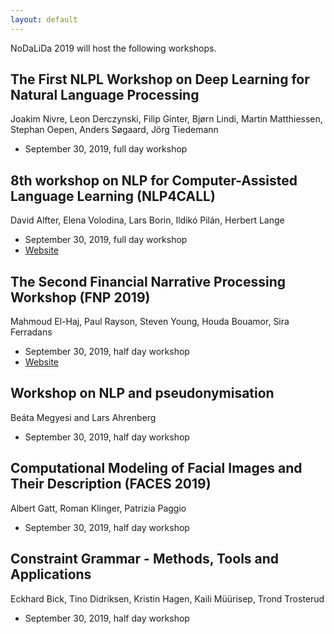 ```yaml
---
layout: default
---
```


NoDaLiDa 2019 will host the following workshops.

## The First NLPL Workshop on Deep Learning for Natural Language Processing

Joakim Nivre, Leon Derczynski, Filip Ginter, Bjørn Lindi, Martin Matthiessen, Stephan Oepen, Anders Søgaard, Jörg Tiedemann

* September 30, 2019, full day workshop

## 8th workshop on NLP for Computer-Assisted Language Learning (NLP4CALL)

David Alfter, Elena Volodina, Lars Borin, Ildikó Pilán, Herbert Lange

* September 30, 2019, full day workshop
* [Website](https://spraakbanken.gu.se/eng/research-icall/8th-nlp4call)

## The Second Financial Narrative Processing Workshop (FNP 2019)

Mahmoud El-Haj, Paul Rayson, Steven Young, Houda Bouamor, Sira Ferradans

* September 30, 2019, half day workshop
* [Website](http://wp.lancs.ac.uk/cfie/fnp2019/)

## Workshop on NLP and pseudonymisation

Beáta Megyesi and Lars Ahrenberg

* September 30, 2019, half day workshop

## Computational Modeling of Facial Images and Their Description (FACES 2019)

Albert Gatt, Roman Klinger, Patrizia Paggio

* September 30, 2019, half day workshop

## Constraint Grammar - Methods, Tools and Applications

Eckhard Bick, Tino Didriksen, Kristin Hagen, Kaili Müürisep, Trond Trosterud

* September 30, 2019, half day workshop
